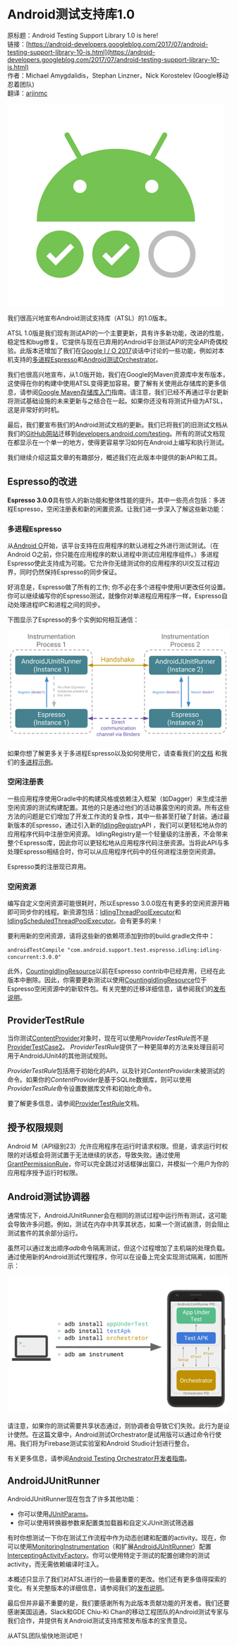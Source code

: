 # Android测试支持库1.0

原标题：Android Testing Support Library 1.0 is here!  
链接：[https://android-developers.googleblog.com/2017/07/android-testing-support-library-10-is.html](https://android-developers.googleblog.com/2017/07/android-testing-support-library-10-is.html)  
作者：Michael Amygdalidis，Stephan Linzner，Nick Korostelev (Google移动忍着团队)  
翻译：[arjinmc](https://github.com/arjinmc)  

![img](../images/2017.7.25.1.png)  

我们很高兴地宣布Android测试支持库（ATSL）的1.0版本。

ATSL 1.0版是我们现有测试API的一个主要更新，具有许多新功能，改进的性能，稳定性和bug修复。它提供与现在已弃用的Android平台测试API的完全API奇偶校验。此版本还增加了我们在[Google I / O 2017](https://www.youtube.com/watch?v=pK7W5npkhho)谈话中讨论的一些功能，例如对本机支持的[多进程Espresso](https://developer.android.com/training/testing/espresso/multiprocess.html)和[Android测试Orchestrator](https://developer.android.com/training/testing/junit-runner.html#using-android-test-orchestrator)。

我们也很高兴地宣布，从1.0版开始，我们在Google的Maven资源库中发布版本，这使得在你的构建中使用ATSL变得更加容易。要了解有关使用此存储库的更多信息，请参阅[Google Maven存储库入门](https://developer.android.com/topic/libraries/support-library/setup.html#add-library)指南。请注意，我们已经不再通过平台更新将测试基础设施的未来更新与之结合在一起。如果你还没有将测试升级为ATSL，这是非常好的时机。

最后，我们要宣布我们的Android测试文档的更新。我们已将我们的旧测试文档从我们的[GitHub网站](https://google.github.io/android-testing-support-library/)迁移到[developers.android.com/testing](https://developer.android.com/training/testing/index.html)。所有的测试文档现在都显示在一个单一的地方，使得更容易学习如何在Android上编写和执行测试。

我们继续介绍这篇文章的有趣部分，概述我们在此版本中提供的新API和工具。

## Espresso的改进

<strong>Espresso 3.0.0</strong>具有惊人的新功能和整体性能的提升。其中一些亮点包括：多进程Espresso，空闲注册表和新的闲置资源。让我们进一步深入了解这些新功能：

### 多进程Espresso

从[Android O](https://developer.android.com/preview/api-overview.html#test)开始，该平台支持在应用程序的默认进程之外进行测试测试。（在Android O之前，你只能在应用程序的默认进程中测试应用程序组件。）多进程Espresso使此支持成为可能。它允许你无缝测试你的应用程序的UI交互过程边界，同时仍然保持Espresso的同步保证。

好消息是，Espresso做了所有的工作; 你不必在多个进程中使用UI更改任何设置。你可以继续编写你的Espresso测试，就像你对单进程应用程序一样，Espresso自动处理进程IPC和进程之间的同步。

下图显示了Espresso的多个实例如何相互通信：

![img](../images/2017.7.25.2.png)  

如果你想了解更多关于多进程Espresso以及如何使用它，请查看我们的[文档](https://developer.android.com/training/testing/espresso/multiprocess.html) 和我们的[多进程示例](https://github.com/googlesamples/android-testing/tree/master/ui/espresso/MultiProcessSample)。

### 空闲注册表
一些应用程序使用Gradle中的构建风格或依赖注入框架（如Dagger）来生成注册空闲资源的测试构建配置。其他的只是通过他们的活动暴露空闲的资源。所有这些方法的问题是它们增加了开发工作流的复杂性，其中一些甚至打破了封装。通过最新版本的Espresso，通过引入新的[IdlingRegistry](https://developer.android.com/reference/android/support/test/espresso/IdlingRegistry.html)API ，我们可以更轻松地从你的应用程序代码中注册空闲资源。 IdlingRegistry是一个轻量级的注册表，不会带来整个Espresso库，因此你可以更轻松地从应用程序代码注册资源。当将此API与多处理Espresso相结合时，你可以从应用程序代码中的任何进程注册空闲资源。

Espresso类的注册现已弃用。

### 空闲资源
编写自定义空闲资源可能很耗时，所以Espresso 3.0.0现在有更多的空闲资源开箱即可同步你的线程。新资源包括：[IdlingThreadPoolExecutor](https://developer.android.com/reference/android/support/test/espresso/idling/concurrent/IdlingThreadPoolExecutor.html)和[IdlingScheduledThreadPoolExecutor](https://developer.android.com/reference/android/support/test/espresso/idling/concurrent/IdlingScheduledThreadPoolExecutor.html)。会有更多的来！

要利用新的空闲资源，请将这些新的依赖项添加到你的build.gradle文件中：

```code
androidTestCompile "com.android.support.test.espresso.idling:idling-concurrent:3.0.0"
```

此外，[CountingIdlingResource](https://developer.android.com/reference/android/support/test/espresso/idling/CountingIdlingResource.html)以前在Espresso contrib中已经弃用，已经在此版本中删除。因此，你需要更新测试以使用[CountingIdlingResource](https://developer.android.com/reference/android/support/test/espresso/idling/CountingIdlingResource.html)位于Espresso空闲资源中的新软件包。有关完整的迁移详细信息，请参阅我们的[发布说明](https://developer.android.com/topic/libraries/testing-support-library/release-notes.html)。

## ProviderTestRule

当你测试[ContentProvider](https://developer.android.com/reference/android/content/ContentProvider.html)对象时，现在可以使用<i>ProviderTestRule</i>而不是[ProviderTestCase2](https://developer.android.com/reference/android/test/ProviderTestCase2.html)。 <i>ProviderTestRule</i>提供了一种更简单的方法来处理目前可用于AndroidJUnit4的其他测试规则。

<i>ProviderTestRule</i>包括用于初始化的API，以及针对<i>ContentProvider</i>未被测试的命令。如果你的<i>ContentProvider</i>是基于SQLite数据库，则可以使用<i>ProviderTestRule</i>命令设置数据库文件和初始化命令。

要了解更多信息，请参阅[ProviderTestRule](https://developer.android.com/reference/android/support/test/rule/provider/ProviderTestRule.html)文档。

## 授予权限规则

Android M（API级别23）允许应用程序在运行时请求权限。但是，请求运行时权限的对话框会将测试置于无法继续的状态，导致失败。通过使用[GrantPermissionRule](https://developer.android.com/reference/android/support/test/rule/GrantPermissionRule.html)，你可以完全跳过对话框弹出窗口，并模拟一个用户为你的应用程序授予运行时权限。

## Android测试协调器

通常情况下，AndroidJUnitRunner会在相同的测试过程中运行所有测试，这可能会导致许多问题。例如，测试在内存中共享其状态，如果一个测试崩溃，则会阻止测试套件的其余部分运行。

虽然可以通过发出顺序<i>adb</i>命令隔离测试，但这个过程增加了主机端的处理负载。通过使用新的Android测试代理程序，你可以在设备上完全实现测试隔离，如图所示：

![img](../images/2017.7.25.3.png)  

请注意，如果你的测试需要共享状态通过，则协调者会导致它们失败。此行为是设计使然。在这篇文章中，Android测试Orchestrator是试用版可以通过命令行使用。我们将为Firebase测试实验室和Android Studio计划进行整合。

有关更多信息，请参阅[Android Testing Orchestrator开发者指南](https://developer.android.com/training/testing/junit-runner.html#using-android-test-orchestrator)。

## AndroidJUnitRunner

AndroidJUnitRunner现在包含了许多其他功能：

* 你可以使用[JUnitParams](https://github.com/Pragmatists/JUnitParams)。
* 你可以使用转换器参数来配置类加载器和自定义JUnit测试筛选器

有时你想测试一下你在测试工作流程中作为动态创建和配置的activity。现在，你可以使用[MonitoringInstrumentation](https://developer.android.com/reference/android/support/test/runner/MonitoringInstrumentation.html)（和扩展[AndroidJUnitRunner](https://developer.android.com/reference/android/support/test/runner/AndroidJUnitRunner.html)）配置[InterceptingActivityFactory](https://developer.android.com/reference/android/support/test/runner/intercepting/InterceptingActivityFactory.html)。你可以使用特定于测试的配置创建你的测试activity，而无需依赖编译时注入。

本概述只显示了我们对ATSL进行的一些最重要的更改。他们还有更多值得探索的变化。有关完整版本的详细信息，请参阅我们的[发布说明](https://google.github.io/android-testing-support-library/downloads/release-notes/index.html)。

最后但并非最不重要的是，我们要感谢所有为此版本贡献功能的开发者。我们还要感谢美国运通，Slack和GDE Chiu-Ki Chan的移动工程团队的Android测试专家与我们合作，并提供有关Android测试支持库预发布版本的宝贵意见。

从ATSL团队愉快地测试吧！